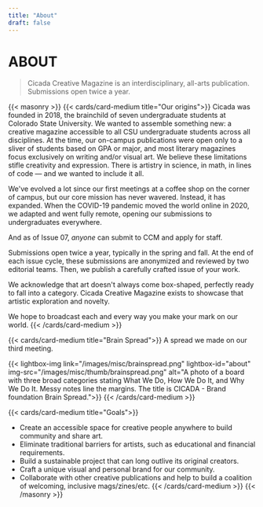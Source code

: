 ```yaml
---
title: "About"
draft: false
---
```


# ABOUT
> Cicada Creative Magazine is an interdisciplinary, all-arts publication. Submissions open twice a year.

{{< masonry >}}
{{< cards/card-medium title="Our origins">}}
Cicada was founded in 2018, the brainchild of seven undergraduate students at Colorado State University. We wanted to assemble something new: a creative magazine accessible to all CSU undergraduate students across all disciplines. At the time, our on-campus publications were open only to a sliver of students based on GPA or major, and most literary magazines focus exclusively on writing and/or visual art. We believe these limitations stifle creativity and expression. There is artistry in science, in math, in lines of code — and we wanted to include it all.

We've evolved a lot since our first meetings at a coffee shop on the corner of campus, but our core mission has never wavered. Instead, it has expanded. When the COVID-19 pandemic moved the world online in 2020, we adapted and went fully remote, opening our submissions to undergraduates everywhere.

And as of Issue 07, _anyone_ can submit to CCM and apply for staff.

Submissions open twice a year, typically in the spring and fall. At the end of each issue cycle, these submissions are anonymized and reviewed by two editorial teams. Then, we publish a carefully crafted issue of your work.

We acknowledge that art doesn't always come box-shaped, perfectly ready to fall into a category. Cicada Creative Magazine exists to showcase that artistic exploration and novelty.

We hope to broadcast each and every way you make your mark on our world.
{{<  /cards/card-medium >}}

{{< cards/card-medium title="Brain Spread">}}
A spread we made on our third meeting.

{{< lightbox-img link="/images/misc/brainspread.png" lightbox-id="about" img-src="/images/misc/thumb/brainspread.png" alt="A photo of a board with three broad categories stating What We Do, How We Do It, and Why We Do It. Messy notes line the margins. The title is CICADA - Brand foundation Brain Spread.">}}
{{<  /cards/card-medium >}}

{{<  cards/card-medium title="Goals">}}
*   Create an accessible space for creative people anywhere to build community and share art.
*   Eliminate traditional barriers for artists, such as educational and financial requirements.
*   Build a sustainable project that can long outlive its original creators.
*   Craft a unique visual and personal brand for our community.
*   Collaborate with other creative publications and help to build a coalition of welcoming, inclusive mags/zines/etc.
{{<  /cards/card-medium >}}
{{< /masonry >}}
